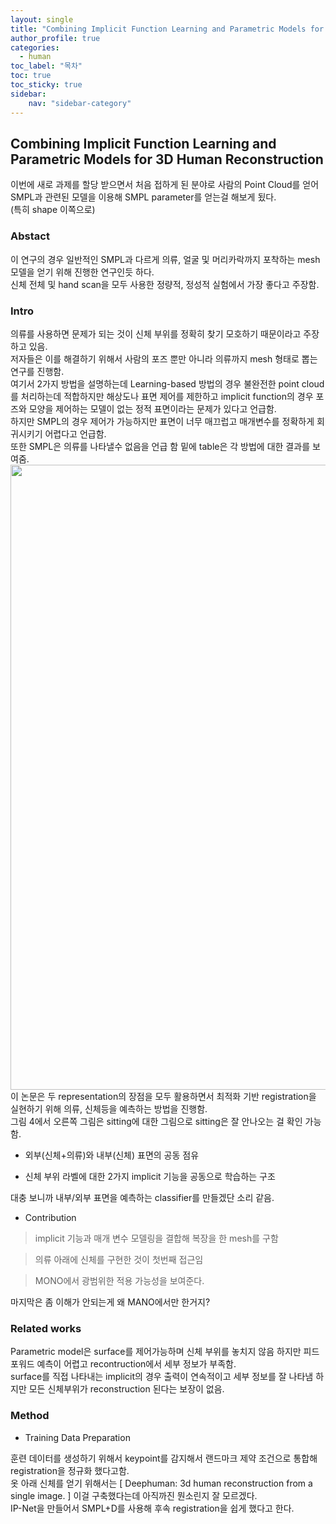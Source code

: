 ```yaml
---
layout: single
title: "Combining Implicit Function Learning and Parametric Models for 3D Human Reconstruction 정리"
author_profile: true
categories:
  - human
toc_label: "목차"
toc: true
toc_sticky: true
sidebar:
    nav: "sidebar-category"
---
```



## Combining Implicit Function Learning and Parametric Models for 3D Human Reconstruction

이번에 새로 과제를 할당 받으면서 처음 접하게 된 분야로 사람의 Point Cloud를 얻어 SMPL과 관련된 모델을 이용해 SMPL parameter를 얻는걸 해보게 됬다.  
(특히 shape 이쪽으로)

### Abstact

이 연구의 경우 일반적인 SMPL과 다르게 의류, 얼굴 및 머리카락까지 포착하는 mesh 모델을 얻기 위해 진행한 연구인듯 하다.  
신체 전체 및 hand scan을 모두 사용한 정량적, 정성적 실험에서 가장 좋다고 주장함.

### Intro

의류를 사용하면 문제가 되는 것이 신체 부위를 정확히 찾기 모호하기 때문이라고 주장하고 있음.  
저자들은 이를 해결하기 위해서 사람의 포즈 뿐만 아니라 의류까지 mesh 형태로 뽑는 연구를 진행함.  
여기서 2가지 방법을 설명하는데 Learning-based 방법의 경우 불완전한 point cloud를 처리하는데 적합하지만 해상도나 표면 제어를 제한하고 implicit function의 경우 포즈와 모양을 제어하는 모델이 없는 정적 표면이라는 문제가 있다고 언급함.  
하지만 SMPL의 경우 제어가 가능하지만 표면이 너무 매끄럽고 매개변수를 정확하게 회귀시키기 어렵다고 언급함.  
또한 SMPL은 의류를 나타낼수 없음을 언급 함 밑에 table은 각 방법에 대한 결과를 보여줌.  
<img src="../post_images/table1.png" width="1000px"  title="table1" alt=""/>  
이 논문은 두 representation의 장점을 모두 활용하면서 최적화 기반 registration을 실현하기 위해 의류, 신체등을 예측하는 방법을 진행함.  
그림 4에서 오른쪽 그림은 sitting에 대한 그림으로 sitting은 잘 안나오는 걸 확인 가능함.

* 외부(신체+의류)와 내부(신체) 표면의 공동 점유

* 신체 부위 라벨에 대한 2가지 implicit 기능을 공동으로 학습하는 구조

대충 보니까 내부/외부 표면을 예측하는 classifier를 만들겠단 소리 같음.  
* Contribution

> implicit 기능과 매개 변수 모델링을 결합해 복장을 한 mesh를 구함  

> 의류 아래에 신체를 구현한 것이 첫번째 접근임

> MONO에서 광범위한 적용 가능성을 보여준다.  

마지막은 좀 이해가 안되는게 왜 MANO에서만 한거지?

### Related works
Parametric model은 surface를 제어가능하며 신체 부위를 놓치지 않음 하지만 피드 포워드 예측이 어렵고 recontruction에서 세부 정보가 부족함.  
surface를 직접 나타내는 implicit의 경우 출력이 연속적이고 세부 정보를 잘 나타냄 하지만 모든 신체부위가 reconstruction 된다는 보장이 없음.  

### Method

* Training Data Preparation  

훈련 데이터를 생성하기 위해서 keypoint를 감지해서 랜드마크 제약 조건으로 통합해 registration을 정규화 했다고함.  
옷 아래 신체를 얻기 위해서는 [ Deephuman: 3d human reconstruction from a single image. ] 이걸 구축했다는데 아직까진 뭔소린지 잘 모르겠다.  
IP-Net을 만들어서 SMPL+D를 사용해 후속 registration을 쉽게 했다고 한다.